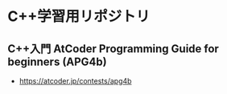 # C++学習用リポジトリ
## C++入門 AtCoder Programming Guide for beginners (APG4b)
- https://atcoder.jp/contests/apg4b